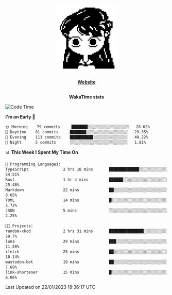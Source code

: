 ##

<p align="center">
  <img src="./person.gif" />
</p>

##

<div align="center">
  <p>
    <strong>
    <a href='https://domm.me'>Website</a>
    </strong>
  </p>
</div>

##

<div align="center">
  <p>
    <strong>
    WakaTime stats
    </strong>
  </p>
</div>

<!--START_SECTION:waka-->
![Code Time](http://img.shields.io/badge/Code%20Time-26%20hrs%2021%20mins-blue)

**I'm an Early 🐤** 

```text
🌞 Morning    79 commits     ███████░░░░░░░░░░░░░░░░░░   28.62% 
🌆 Daytime    81 commits     ███████░░░░░░░░░░░░░░░░░░   29.35% 
🌃 Evening    111 commits    ██████████░░░░░░░░░░░░░░░   40.22% 
🌙 Night      5 commits      ░░░░░░░░░░░░░░░░░░░░░░░░░   1.81%

```


📊 **This Week I Spent My Time On** 

```text
💬 Programming Languages: 
TypeScript               2 hrs 18 mins       █████████████░░░░░░░░░░░░   54.51% 
Rust                     1 hr 4 mins         ██████░░░░░░░░░░░░░░░░░░░   25.46% 
Markdown                 22 mins             ██░░░░░░░░░░░░░░░░░░░░░░░   8.65% 
TOML                     14 mins             █░░░░░░░░░░░░░░░░░░░░░░░░   5.72% 
JSON                     5 mins              ░░░░░░░░░░░░░░░░░░░░░░░░░   2.25%

🐱‍💻 Projects: 
random-xkcd              2 hrs 31 mins       ███████████████░░░░░░░░░░   59.7% 
luna                     29 mins             ███░░░░░░░░░░░░░░░░░░░░░░   11.58% 
ifetch                   25 mins             ██░░░░░░░░░░░░░░░░░░░░░░░   10.14% 
mastodon-bot             19 mins             ██░░░░░░░░░░░░░░░░░░░░░░░   7.68% 
link-shortener           15 mins             █░░░░░░░░░░░░░░░░░░░░░░░░   6.06%

```


 Last Updated on 22/01/2023 18:36:17 UTC
<!--END_SECTION:waka-->

